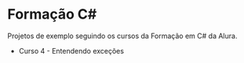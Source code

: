 # Formação C#

Projetos de exemplo seguindo os cursos da Formação em C# da Alura.

- Curso 4 - Entendendo exceções
